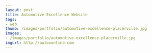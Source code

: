 ```yaml
---
layout: post
title: Automotive Excellence Website
tags:
- web
thumb: /images/portfolio/automotive-excellence-placerville.jpg
images: 
- /images/portfolio/automotive-excellence-placerville.jpg
imgurl: http://autoxonline.com
--- 
```


